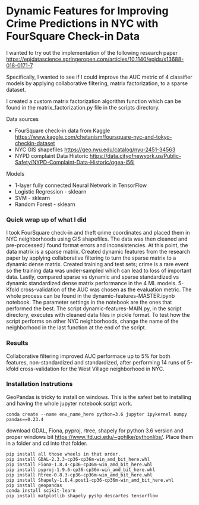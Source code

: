 # Dynamic Features for Improving Crime Predictions in NYC with FourSquare Check-in Data

I wanted to try out the implementation of the following research paper https://epjdatascience.springeropen.com/articles/10.1140/epjds/s13688-018-0171-7.

Specifically, I wanted to see if I could improve the AUC metric of 4 classifier models by applying collaborative filtering,
matrix factorization, to a sparse dataset.

I created a custom matrix factorization algorithm function which can be found in the matrix_factorization.py file in the scripts directory.

Data sources
- FourSquare check-in data from Kaggle https://www.kaggle.com/chetanism/foursquare-nyc-and-tokyo-checkin-dataset
- NYC GIS shapefiles https://geo.nyu.edu/catalog/nyu-2451-34563
- NYPD complaint Data Historic https://data.cityofnewyork.us/Public-Safety/NYPD-Complaint-Data-Historic/qgea-i56i


Models
- 1-layer fully connected Neural Network in TensorFlow
- Logistic Regression - sklearn
- SVM - sklearn
- Random Forest - sklearn

### Quick wrap up of what I did
I took FourSquare check-in and theft crime coordinates and placed them in NYC neighborhoods using GIS shapefiles.
The data was then cleaned and pre-processed;I found format errors and inconsistencies. At this point, the 
data matrix is a sparse matrix. Created dynamic features from the research paper by applying collaborative filtering 
to turn the sparse matrix to a dynamic dense matrix. Created training and test sets; crime is a rare event so the 
training data was under-sampled which can lead to loss of important data. Lastly, compared sparse vs dynamic and 
sparse standardized vs dynamic standardized dense matrix performance in the 4 ML models. 5-Kfold cross-validation of 
the AUC was chosen as the evaluation metric. 
The whole process can be found in the dynamic-features-MASTER.ipynb 
notebook. The parameter settings in the notebook are the ones that performed the best.
The script dynamic-features-MAIN.py, in the script directory, executes with cleaned data files in pickle format. To 
test how the script performs on other NYC neighborhoods, change the name of the neighborhood in the last function at 
the end of the script.

### Results
Collaborative filtering improved AUC performace up to 5% for both features, non-standardized and standardized, after 
performing 14 runs of 5-kfold cross-validation for the West Village neighborhood in NYC. 
  

### Installation Instrutions
GeoPandas is tricky to install on windows. This is the safest bet to installing and having the whole jupyter notebook script work.
 
    conda create --name env_name_here python=3.6 jupyter ipykernel numpy pandas==0.23.4
    
download GDAL, Fiona, pyproj, rtree, shapely for python 3.6 version 
and proper windows bit https://www.lfd.uci.edu/~gohlke/pythonlibs/.
Place them in a folder and cd into that folder.
    
    pip install all those wheels in that order.
    pip install GDAL-2.3.3-cp36-cp36m-win_amd_bit_here.whl
    pip install Fiona-1.8.4-cp36-cp36m-win_amd_bit_here.whl
    pip install pyproj-1.9.6-cp36-cp36m-win_amd_bit_here.whl
    pip install Rtree-0.8.3-cp36-cp36m-win_amd_bit_here.whl
    pip install Shapely-1.6.4.post1-cp36-cp36m-win_amd_bit_here.whl
    pip install geopandas
    conda install scikit-learn
    pip install matplotlib shapely pyshp descartes tensorflow